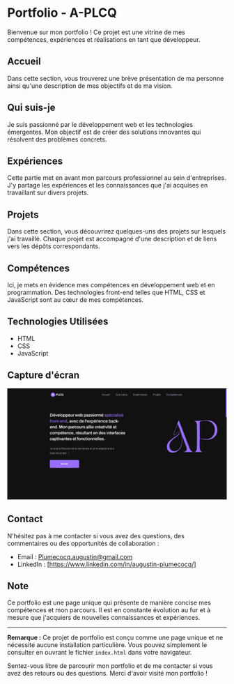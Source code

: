 # Portfolio - A-PLCQ

Bienvenue sur mon portfolio ! Ce projet est une vitrine de mes compétences, expériences et réalisations en tant que développeur.

## Accueil
Dans cette section, vous trouverez une brève présentation de ma personne ainsi qu'une description de mes objectifs et de ma vision.

## Qui suis-je
Je suis passionné par le développement web et les technologies émergentes. Mon objectif est de créer des solutions innovantes qui résolvent des problèmes concrets.

## Expériences
Cette partie met en avant mon parcours professionnel au sein d'entreprises. J'y partage les expériences et les connaissances que j'ai acquises en travaillant sur divers projets.

## Projets
Dans cette section, vous découvrirez quelques-uns des projets sur lesquels j'ai travaillé. Chaque projet est accompagné d'une description et de liens vers les dépôts correspondants.

## Compétences
Ici, je mets en évidence mes compétences en développement web et en programmation. Des technologies front-end telles que HTML, CSS et JavaScript sont au cœur de mes compétences.

## Technologies Utilisées
- HTML
- CSS
- JavaScript

## Capture d'écran
![Aperçu du Portfolio](src/assets/img/capture.png) 

## Contact
N'hésitez pas à me contacter si vous avez des questions, des commentaires ou des opportunités de collaboration :
- Email : Plumecocq.augustin@gmail.com
- LinkedIn : [https://www.linkedin.com/in/augustin-plumecocq/]

## Note
Ce portfolio est une page unique qui présente de manière concise mes compétences et mon parcours. Il est en constante évolution au fur et à mesure que j'acquiers de nouvelles connaissances et expériences.

---

**Remarque :** Ce projet de portfolio est conçu comme une page unique et ne nécessite aucune installation particulière. Vous pouvez simplement le consulter en ouvrant le fichier `index.html` dans votre navigateur.

Sentez-vous libre de parcourir mon portfolio et de me contacter si vous avez des retours ou des questions. Merci d'avoir visité mon portfolio !
